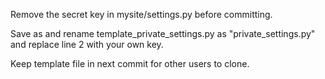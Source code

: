 Remove the secret key in mysite/settings.py before committing. 

Save as and rename template_private_settings.py as "private_settings.py" and replace line 2 with your own key. 

Keep template file in next commit for other users to clone.
